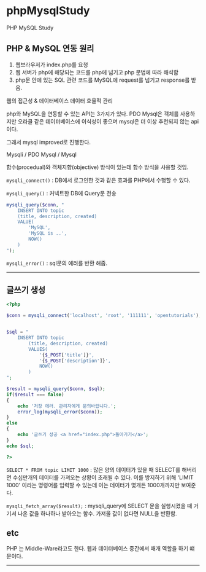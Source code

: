# phpMysqlStudy
PHP MySQL Study

## PHP & MySQL 연동 원리

1. 웹브라우저가 index.php를 요청
2. 웹 서버가 php에 해당되는 코드를 php에 넘기고 php 문법에 따라 해석함
3. php문 안에 있는 SQL 관련 코드를 MySQL에 request를 넘기고 response를 받음.

웹의 접근성 & 데이터베이스 데이터 효율적 관리

php와 MySQL을 연동할 수 있는 API는 3가지가 있다.
PDO Mysql은 객체를 사용하지만 오라클 같은 데이터베이스에 이식성이 좋으며
mysql은 더 이상 추천되지 않는 api이다. 

그래서 mysql improved로 진행한다.

Mysqli / PDO Mysql / Mysql

함수(procedual)와 객체지향(objective) 방식이 있는데 함수 방식을 사용할 것임.

`mysqli_connect()` : DB에서 로그인한 것과 같은 효과를 PHP에서 수행할 수 있다.

`mysqli_query()` : 커넥트한 DB에 Query문 전송

``` php
mysqli_query($conn, "
    INSERT INTO topic
    (title, description, created)
    VALUE(
        'MySQL',
        'MySQL is ..',
        NOW()
    )
");
```

`mysqli_error()` : sql문의 에러를 반환 해줌.

---

## 글쓰기 생성
``` php
<?php

$conn = mysqli_connect('localhost', 'root', '111111', 'opentutorials');


$sql = "
    INSERT INTO topic
        (title, description, created)
        VALUES(
            '{$_POST['title']}',
            '{$_POST['description']}',
            NOW()
        )
";

$result = mysqli_query($conn, $sql);
if($result === false)
{
    echo '저장 에러. 관리자에게 문의바랍니다.';
    error_log(mysqli_error($conn));
}
else
{
    echo '글쓰기 성공 <a href="index.php">돌아가기</a>';
}
echo $sql;

?>
```

`SELECT * FROM topic LIMIT 1000` : 많은 양의 데이터가 있을 때 SELECT를 해버리면 수십만개의 데이터를 가져오는 상황이 초래될 수 있다. 이를 방지하기 위해 'LIMIT 1000' 이라는 명령어를 입력할 수 있는데 이는 데이터가 몇개든 1000개까지만 보여준다.

`mysqli_fetch_array($result);` : mysqli_query에 SELECT 문을 실행시켰을 때 거기서 나온 값을 하나하나 받아오는 함수. 가져올 값이 없다면 NULL을 반환함.


## etc

PHP 는  Middle-Ware라고도 한다. 웹과 데이터베이스 중간에서 매개 역할을 하기 떄문이다.

---
